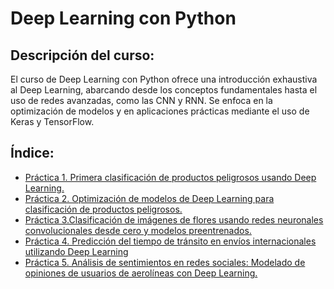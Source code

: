 # Deep Learning con Python

## Descripción del curso: 

El curso de Deep Learning con Python ofrece una introducción exhaustiva al Deep Learning, abarcando desde los conceptos fundamentales hasta el uso de redes avanzadas, como las CNN y RNN. Se enfoca en la optimización de modelos y en aplicaciones prácticas mediante el uso de Keras y TensorFlow.

## Índice:

- [Práctica 1. Primera clasificación de productos peligrosos usando Deep Learning.](./Capítulo1/README.md) <br>
- [Práctica 2. Optimización de modelos de Deep Learning para clasificación de productos peligrosos.](./Capítulo2/README.md)<br>
- [Práctica 3.Clasificación de imágenes de flores usando redes neuronales convolucionales desde cero y modelos preentrenados.](./Capítulo3/README.md)<br>
- [Práctica 4. Predicción del tiempo de tránsito en envíos internacionales utilizando Deep Learning](./Capítulo4/README.md)<br>
- [Práctica 5. Análisis de sentimientos en redes sociales: Modelado de opiniones de usuarios de aerolíneas con Deep Learning.](./Capítulo5/README.md)<br>
